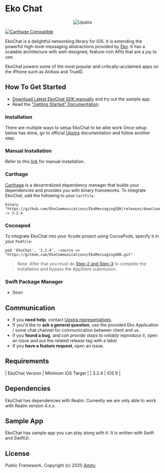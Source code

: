 # Eko Chat

<p align="center" >
  <img src="https://uploads-ssl.webflow.com/5ee51b71187c830280662208/5eec9a674479b0e4de630ac2_upstra-logo.svg" alt="Upstra" title="UpstraSDK">
</p>

[![Carthage Compatible](https://img.shields.io/badge/Carthage-compatible-4BC51D.svg?style=flat)](https://github.com/Carthage/Carthage)

EkoChat is a delightful networking library for iOS. It is extending the powerful high-level messaging abstractions provided by [Eko](https://www.ekoapp.com/). It has a scalable architecture with well-designed, feature-rich APIs that are a joy to use.

EkoChat powers some of the most popular and critically-acclaimed apps on the iPhone such as AirAsia and TrueID.

## How To Get Started

- [Download Latest EkoChat SDK manually](https://docs.upstra.co/ios/changelog) and try out the sample app.
- Read the ["Getting Started" Documentation](https://docs.upstra.co/ios/start)

### Installation

There are multiple ways to setup EkoChat to be able work
Once setup below has done, go to official [Upstra](https://docs.upstra.co/ios/start) documentation and follow another step.

### Manual Installation

Refer to this [link](https://docs.upstra.co/ios/start) for manual installation.

### Carthage

[Carthage](https://github.com/Carthage/Carthage) is a decentralized dependency manager that builds your dependencies and provides you with binary frameworks. To integrate EkoChat, add the following to your `Cartfile`.

```
binary "https://github.com/EkoCommunications/EkoMessagingSDK/releases/download/3.2.4/EkoChat.json" ~> 3.2.4
```

### Cocoapod

To integrate EkoChat into your Xcode project using CocoaPods, specify it in your `Podfile`:

```
pod 'EkoChat', '3.2.4', :source => "https://github.com/EkoCommunications/EkoMessagingSDK.git"
```

> Note: After that you must do [Step-2 and Step-3](https://docs.upstra.co/ios/start) to complete the installation and bypass the AppStore submission.

### Swift Package Manager

- Soon

## Communication

- If you **need help**, contact [Upstra representatives](https://www.upstra.co/).
- If you'd like to **ask a general question**, use the provided Eko Application / some chat channel for communication between client and us.
- If you **found a bug**, _and can provide steps to reliably reproduce it_, open an issue and put the related release tag with a label.
- If you **have a feature request**, open an issue.

## Requirements

| EkoChat Version | Minimum iOS Target  | 
| 3.2.4 | iOS 9 |

## Dependencies

EkoChat has dependencies with Realm. Currently we are only able to work with Realm version 4.x.x.

## Sample App

EkoChat has sample app you can play along with it. It is written with Swift and SwiftUI.

## License

Public Framework. Copyright (c) 2020 [Amity](https://ekoapp.com).
